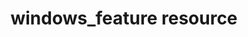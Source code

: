 ---
######## Page Data ########
title: windows_feature resource
resource: windows_feature
description: DESCRIPTION
draft: false

# redirect from old sphinx url
aliases: /resource_windows_feature.html

menu:
  docs:
    title: windows_feature
    identifier: chef_infra/cookbook_reference/resources/resource_windows_feature.html windows_feature
    parent: chef_infra/cookbook_reference/resources
    weight: 1150


######## Basic Resource Data ########

resource_description:
resource_note:
resource_new_in:      


######## Handler Types ########
handler_types: false


######## Package Resource ########
package_resource: false


######## Syntax ########

## Resource Block: For example, under Syntax in batch_resource
resource_block_description: 
resource_block_codeblock: |
resource_block_list:

syntax_codeblock: |
syntax_property_list: 


##Activates the Registry Key Path Separators and Recipe DSL Methods in registry_key resource
registry_key: false


######## Nameless ########

##Activates the Nameless section in apt_update resource
nameless: false


######## Gem Package Options ########

## Activates Gem Package Options in gem_package resource
resource_package_options: false


########Actions ########

actions_list:
  key: description


########Properties ########

properties_list:
  - property:
    ruby_type:
    default_value:
    description:
    new_in:

## Multiple Packages in Properties section from, for example, dnf_package resource
properties_multiple_packages: false

## Recursive Directories from remote_directory resource and directory resource
resource_directory_recursive_directories: false

## Atomic File Updates in the Properties Section of, for example, cookbook_file resource
resources_common_atomic_update: false 

## Windows File Security in the Properties section of, for example, cookbook_file resource
properties_resources_common_windows_security: false 

## Prevent Re-downloads from remote_file resource
remote_file_prevent_re_downloads: false 

## Access a remote UNC path on Windows from remote_file resource
remote_file_unc_path: false 

## ps_credential Helper from dsc_script resource
ps_credential_helper: false


######## Chef::Log Entries ########

##Chef::Log Entries from log resource
ruby_style_basics_chef_log: false


######## Debug Recipes with chef-shell ########

## Debug Recipes with chef-shell from breakpoint resource 
debug_recipes_chef_shell: false


######## Using Templates ########

## Using Templates in template resource
template_requirements: false


########Common Resource Functionality ########

## Common Properties in, for example, apt_package resource 
resources_common_properties: false

## Notifications in, for example, apt_package resource 
resources_common_notification: false

## Guards in, for example, apt_package resource  
resources_common_guards: false

## Multiple Packages in, for example, apt_package resource   
common_resource_functionality_multiple_packages: false

## Guard Interpreters in, for example, common resource
resources_common_guard_interpreter: false

## Recursive Directories in, for example,  remote_directory resource
remote_directory_recursive_directories: false

## Windows File Security under Common Resource Functionality in, for example, remote_directory resource
common_resource_functionality_resources_common_windows_security: false 


########Custom Handlers ########

## Custom Handlers in chef_handler resource
handler_custom: false 


########File Specificity ########

## File Specificity in cookbook_file resource
cookbook_file_specificity: false 


########Examples ########
examples_list:
  - example1:
      heading: 
      description: 
      codeblock:


---